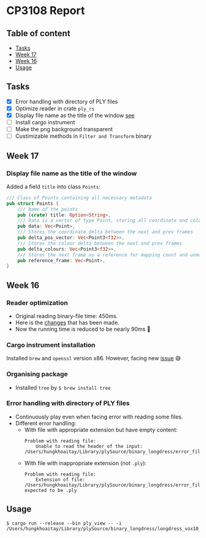 # CP3108 Report

## Table of content
 - [Tasks](#tasks)
 - [Week 17](#week-17)
 - [Week 16](#week-16)
 - [Usage](#usage)

## Tasks
 - [x] Error handling with directory of PLY files
 - [x] Optimize reader in crate `ply_rs`
 - [x] Display file name as the title of the window [see](#display-file-name-as-the-title-of-the-window)
 - [ ] Install cargo instrument 
 - [ ] Make the png background transparent
 - [ ] Custimizable methods in `Filter and Transform` binary

## Week 17

### Display file name as the title of the window
Added a field `title` into class `Points`:
```rust
/// Class of Points containing all necessary metadata
pub struct Points {
    /// Name of the points
    pub (crate) title: Option<String>,
    /// Data is a vector of type Point, storing all coordinate and colour data
    pub data: Vec<Point>,
    /// Stores the coordinate delta between the next and prev frames
    pub delta_pos_vector: Vec<Point3<f32>>,
    /// Stores the colour delta between the next and prev frames
    pub delta_colours: Vec<Point3<f32>>,
    /// Stores the next frame as a reference for mapping count and unmapped points
    pub reference_frame: Vec<Point>,
}
```

## Week 16

### Reader optimization
- Original reading binary-file time: 450ms.
- Here is the [changes](https://github.com/Fluci/ply-rs/compare/master...hungkhoaitay:master) that has been made.
- Now the running time is reduced to be nearly 90ms :zany_face:


### Cargo instrument installation
Installed `brew` and `openssl` version x86. However, facing new [issue](https://github.com/cmyr/cargo-instruments/issues/50) :sweat_smile:

### Organising package
- Installed `tree` by `$ brew install tree`

### Error handling with directory of PLY files
* Continuously play even when facing error with reading some files.
* Different error handling:
   * With file with appropriate extension but have empty content:
        ```
        Problem with reading file:
            Unable to read the header of the input: /Users/hungkhoaitay/Library/plySource/binary_longdress/error_file.ply
        ```
   * With file with inappropriate extension (not `.ply`):
        ```
        Problem with reading file:
            Extension of file: /Users/hungkhoaitay/Library/plySource/binary_longdress/error_file.txt expected to be .ply
        ```

## Usage
```{.}
$ cargo run --release --bin ply_view -- -i /Users/hungkhoaitay/Library/plySource/binary_longdress/longdress_vox10_1223.ply
```
